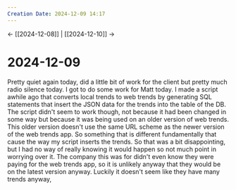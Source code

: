 ```yaml
---
Creation Date: 2024-12-09 14:17
---
```


<- [[2024-12-08]] | [[2024-12-10]]  ->

# 2024-12-09
Pretty quiet again today, did a little bit of work for the client but pretty much radio silence today. I got to do some work for Matt today. I made a script awhile ago that converts local trends to web trends by generating SQL statements that insert the JSON data for the trends into the table of the DB. The script didn't seem to work though, not because it had been changed in some way but because it was being used on an older version of web trends. This older version doesn't use the same URL scheme as the newer version of the web trends app. So something that is different fundamentally that cause the way my script inserts the trends. So that was a bit disappointing, but I had no way of really knowing it would happen so not much point in worrying over it. The company this was for didn't even know they were paying for the web trends app, so it is unlikely anyway that they would be on the latest version anyway. Luckily it doesn't seem like they have many trends anyway, 